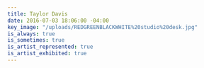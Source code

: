 ```yaml
---
title: Taylor Davis
date: 2016-07-03 18:06:00 -04:00
key_image: "/uploads/REDGREENBLACKWHITE%20studio%20desk.jpg"
is_always: true
is_sometimes: true
is_artist_represented: true
is_artist_exhibited: true
---
```


